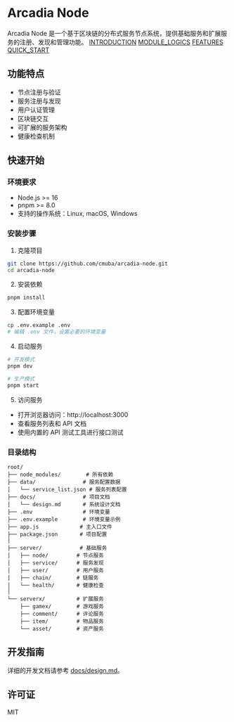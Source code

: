 # Arcadia Node

Arcadia Node 是一个基于区块链的分布式服务节点系统，提供基础服务和扩展服务的注册、发现和管理功能。
[INTRODUCTION](./INTRODUCTION.md)
[MODULE_LOGICS](./MODULE_LOGICS.md)
[FEATURES](./FEATURES.md)
[QUICK_START](./QUICK_START.md)

## 功能特点

- 节点注册与验证
- 服务注册与发现
- 用户认证管理
- 区块链交互
- 可扩展的服务架构
- 健康检查机制

## 快速开始

### 环境要求

- Node.js >= 16
- pnpm >= 8.0
- 支持的操作系统：Linux, macOS, Windows

### 安装步骤

1. 克隆项目
```bash
git clone https://github.com/cmuba/arcadia-node.git
cd arcadia-node
```

2. 安装依赖
```bash
pnpm install
```

3. 配置环境变量
```bash
cp .env.example .env
# 编辑 .env 文件，设置必要的环境变量
```

4. 启动服务
```bash
# 开发模式
pnpm dev

# 生产模式
pnpm start
```

5. 访问服务
- 打开浏览器访问：http://localhost:3000
- 查看服务列表和 API 文档
- 使用内置的 API 测试工具进行接口测试

### 目录结构

```
root/
├── node_modules/        # 所有依赖
├── data/               # 服务配置数据
│   └── service_list.json # 服务列表配置
├── docs/               # 项目文档
│   └── design.md       # 系统设计文档
├── .env                # 环境变量
├── .env.example        # 环境变量示例
├── app.js             # 主入口文件
├── package.json       # 项目配置
│
├── server/            # 基础服务
│   ├── node/         # 节点服务
│   ├── service/      # 服务发现
│   ├── user/         # 用户服务
│   ├── chain/        # 链服务
│   └── health/       # 健康检查
│
└── serverx/          # 扩展服务
    ├── gamex/        # 游戏服务
    ├── comment/      # 评论服务
    ├── item/         # 物品服务
    └── asset/        # 资产服务
```

## 开发指南

详细的开发文档请参考 [docs/design.md](docs/design.md)。

## 许可证

MIT 